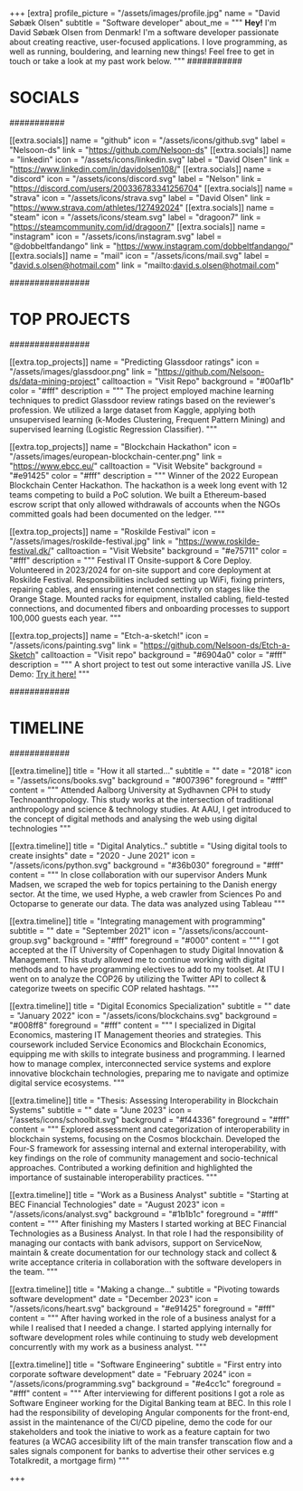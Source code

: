 +++
[extra]
profile_picture = "/assets/images/profile.jpg"
name = "David Søbæk Olsen"
subtitle = "Software developer"
about_me = """
**Hey!** I'm David Søbæk Olsen from Denmark! I'm a software developer passionate about creating reactive, user-focused applications. I love programming, as well as running, bouldering, and learning new things! Feel free to get in touch or take a look at my past work below.
"""
###########
# SOCIALS #
###########

[[extra.socials]]
name = "github"
icon = "/assets/icons/github.svg"
label = "Nelsoon-ds"
link = "https://github.com/Nelsoon-ds"
[[extra.socials]]
name = "linkedin"
icon = "/assets/icons/linkedin.svg"
label = "David Olsen"
link = "https://www.linkedin.com/in/davidolsen108/"
[[extra.socials]]
name = "discord"
icon = "/assets/icons/discord.svg"
label = "Nelson"
link = "https://discord.com/users/200336783341256704"
[[extra.socials]]
name = "strava"
icon = "/assets/icons/strava.svg"
label = "David Olsen"
link = "https://www.strava.com/athletes/127492024"
[[extra.socials]]
name = "steam"
icon = "/assets/icons/steam.svg"
label = "dragoon7"
link = "https://steamcommunity.com/id/dragoon7"
[[extra.socials]]
name = "instagram"
icon = "/assets/icons/instagram.svg"
label = "@dobbeltfandango"
link = "https://www.instagram.com/dobbeltfandango/"
[[extra.socials]]
name = "mail"
icon = "/assets/icons/mail.svg"
label = "david.s.olsen@hotmail.com"
link = "mailto:david.s.olsen@hotmail.com"

################
# TOP PROJECTS #
################

[[extra.top_projects]]
name = "Predicting Glassdoor ratings"
icon = "/assets/images/glassdoor.png"
link = "https://github.com/Nelsoon-ds/data-mining-project"
calltoaction = "Visit Repo"
background = "#00af1b"
color = "#fff"
description = """
The project employed machine learning techniques to predict Glassdoor review ratings based on the reviewer's profession. We utilized a large dataset from Kaggle, applying both unsupervised learning (k-Modes Clustering, Frequent Pattern Mining) and supervised learning (Logistic Regression Classifier).
"""

[[extra.top_projects]]
name = "Blockchain Hackathon"
icon = "/assets/images/european-blockchain-center.png"
link = "https://www.ebcc.eu/"
calltoaction = "Visit Website"
background = "#e91425"
color = "#fff"
description = """
Winner of the 2022 European Blockchain Center Hackathon. The hackathon is a week long event with 12 teams competing to build a PoC solution. 
We built a Ethereum-based escrow script that only allowed withdrawals of accounts when the NGOs committed goals had been documented on the ledger.
"""

[[extra.top_projects]]
name = "Roskilde Festival"
icon = "/assets/images/roskilde-festival.jpg"
link = "https://www.roskilde-festival.dk/"
calltoaction = "Visit Website"
background = "#e75711"
color = "#fff"
description = """
Festival IT Onsite-support & Core Deploy.
Volunteered in 2023/2024 for on-site support and core deployment at Roskilde Festival. Responsibilities included setting up WiFi, fixing printers, repairing cables, and ensuring internet connectivity on stages like the Orange Stage. Mounted racks for equipment, installed cabling, field-tested connections, and documented fibers and onboarding processes to support 100,000 guests each year.
"""

[[extra.top_projects]]
name = "Etch-a-sketch!"
icon = "/assets/icons/painting.svg"
link = "https://github.com/Nelsoon-ds/Etch-a-Sketch"
calltoaction = "Visit repo"
background = "#6904a0"
color = "#fff"
description = """
A short project to test out some interactive vanilla JS. 
Live Demo: [Try it here!](https://nelsoon-ds.github.io/Etch-a-Sketch/)
"""

############
# TIMELINE #
############

[[extra.timeline]]
title = "How it all started..."
subtitle = ""
date = "2018"
icon = "/assets/icons/books.svg"
background = "#007396"
foreground = "#fff"
content = """
Attended Aalborg University at Sydhavnen CPH to study Technoanthropology. 
This study works at the intersection of traditional anthropology and science & technology studies. 
At AAU, I get introduced to the concept of digital methods and analysing the web using digital technologies
"""

[[extra.timeline]]
title = "Digital Analytics.."
subtitle = "Using digital tools to create insights"
date = "2020 - June 2021"
icon = "/assets/icons/python.svg"
background = "#36b030"
foreground = "#fff"
content = """
In close collaboration with our supervisor Anders Munk Madsen, we scraped the web for topics pertaining to the Danish energy sector.
At the time, we used Hyphe, a web crawler from Sciences Po and Octoparse to generate our data. The data was analyzed using Tableau
"""

[[extra.timeline]]
title = "Integrating management with programming"
subtitle = ""
date = "September 2021"
icon = "/assets/icons/account-group.svg"
background = "#fff"
foreground = "#000"
content = """
I got accepted at the IT University of Copenhagen to study Digital Innovation & Management. 
This study allowed me to continue working with digital methods and to have programming electives to add to my toolset. 
At ITU I went on to analyze the COP26 by utilizing the Twitter API to collect & categorize tweets on specific COP related hashtags.
"""

[[extra.timeline]]
title = "Digital Economics Specialization"
subtitle = ""
date = "January 2022"
icon = "/assets/icons/blockchains.svg"
background = "#008ff8"
foreground = "#fff"
content = """
I specialized in Digital Economics, mastering IT Management theories and strategies. This coursework included Service Economics and Blockchain Economics, equipping me with skills to integrate business and programming. I learned how to manage complex, interconnected service systems and explore innovative blockchain technologies, preparing me to navigate and optimize digital service ecosystems.
"""

[[extra.timeline]]
title = "Thesis: Assessing Interoperability in Blockchain Systems"
subtitle = ""
date = "June 2023"
icon = "/assets/icons/schoolbit.svg"
background = "#f44336"
foreground = "#fff"
content = """
Explored assessment and categorization of interoperability in blockchain systems, focusing on the Cosmos blockchain. Developed the Four-S framework for assessing internal and external interoperability, with key findings on the role of community management and socio-technical approaches. Contributed a working definition and highlighted the importance of sustainable interoperability practices.
"""

[[extra.timeline]]
title = "Work as a Business Analyst"
subtitle = "Starting at BEC Financial Technologies"
date = "August 2023"
icon = "/assets/icons/analyst.svg"
background = "#1b1b1c"
foreground = "#fff"
content = """
After finishing my Masters I started working at BEC Financial Technologies as a Business Analyst. In that role I had the responsibility of
managing our contacts with bank advisors, support on ServiceNow, maintain & create documentation for our technology stack and collect & write
acceptance criteria in collaboration with the software developers in the team.
"""

[[extra.timeline]]
title = "Making a change..."
subtitle = "Pivoting towards software development"
date = "December 2023"
icon = "/assets/icons/heart.svg"
background = "#e91425"
foreground = "#fff"
content = """
After having worked in the role of a business analyst for a while I realised that I needed a change. 
I started applying internally for software development roles while continuing to study web development concurrently with my 
work as a business analyst.
"""

[[extra.timeline]]
title = "Software Engineering"
subtitle = "First entry into corporate software development"
date = "February 2024"
icon = "/assets/icons/programming.svg"
background = "#e4cc1c"
foreground = "#fff"
content = """
After interviewing for different positions I got a role as Software Engineer working for the Digital Banking team at
BEC. In this role I had the responsibility of developing Angular components for the front-end, assist in the maintenance of the CI/CD pipeline, demo the code for our stakeholders and took the iniative to work as a feature captain for two features (a WCAG accesibility lift of the main transfer transcation flow and a sales signals component for banks to advertise their other services e.g Totalkredit, a mortgage firm) 
"""

+++
